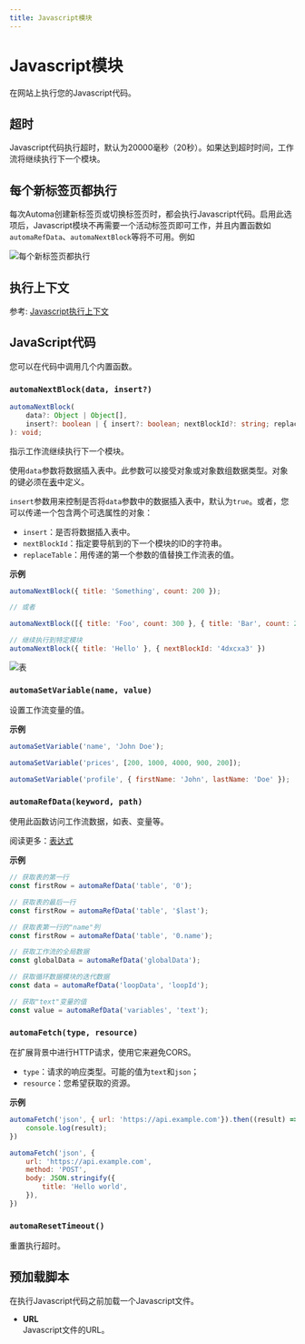 ```yaml
---
title: Javascript模块
---
```


# Javascript模块
在网站上执行您的Javascript代码。

## 超时
Javascript代码执行超时，默认为20000毫秒（20秒）。如果达到超时时间，工作流将继续执行下一个模块。

## 每个新标签页都执行
每次Automa创建新标签页或切换标签页时，都会执行Javascript代码。启用此选项后，Javascript模块不再需要一个活动标签页即可工作，并且内置函数如`automaRefData`、`automaNextBlock`等将不可用。例如

![每个新标签页都执行](https://res.cloudinary.com/chat-story/image/upload/v1651031286/automa/chrome_b0wdnqRYv1_vknvhm.png)

## 执行上下文
参考: [Javascript执行上下文](../reference/javascript-execution-context.md)

## JavaScript代码
您可以在代码中调用几个内置函数。

### `automaNextBlock(data, insert?)`
```ts
automaNextBlock(
	data?: Object | Object[], 
	insert?: boolean | { insert?: boolean; nextBlockId?: string; replaceTable?: boolean }
): void;
```

指示工作流继续执行下一个模块。

使用`data`参数将数据插入表中。此参数可以接受对象或对象数组数据类型。对象的键必须在[表](../workflow/table.md)中定义。

`insert`参数用来控制是否将`data`参数中的数据插入表中，默认为`true`。或者，您可以传递一个包含两个可选属性的对象：
- `insert`：是否将数据插入表中。
- `nextBlockId`：指定要导航到的下一个模块的ID的字符串。
- `replaceTable`：用传递的第一个参数的值替换工作流表的值。

**示例**
```js
automaNextBlock({ title: 'Something', count: 200 });

// 或者

automaNextBlock([{ title: 'Foo', count: 300 }, { title: 'Bar', count: 200 }])

// 继续执行到特定模块
automaNextBlock({ title: 'Hello' }, { nextBlockId: '4dxcxa3' })
```
![表](https://res.cloudinary.com/chat-story/image/upload/v1642474574/automa/chrome_7ehs03LPjU_i0ivn2.png)

### `automaSetVariable(name, value)`
设置工作流变量的值。

**示例**
```js
automaSetVariable('name', 'John Doe');

automaSetVariable('prices', [200, 1000, 4000, 900, 200]);

automaSetVariable('profile', { firstName: 'John', lastName: 'Doe' });
```

### `automaRefData(keyword, path)`
使用此函数访问工作流数据，如表、变量等。

阅读更多：[表达式](../workflow/expressions.md)

**示例**
```js
// 获取表的第一行
const firstRow = automaRefData('table', '0');

// 获取表的最后一行
const firstRow = automaRefData('table', '$last');

// 获取表第一行的"name"列
const firstRow = automaRefData('table', '0.name');

// 获取工作流的全局数据
const globalData = automaRefData('globalData');

// 获取循环数据模块的迭代数据
const data = automaRefData('loopData', 'loopId');

// 获取"text"变量的值
const value = automaRefData('variables', 'text');
```

### `automaFetch(type, resource)`

在扩展背景中进行HTTP请求，使用它来避免CORS。

- `type`：请求的响应类型。可能的值为`text`和`json`；
- `resource`：您希望获取的资源。

**示例**
```js
automaFetch('json', { url: 'https://api.example.com'}).then((result) => {
	console.log(result);
})

automaFetch('json', {
	url: 'https://api.example.com',
	method: 'POST',
	body: JSON.stringify({
		title: 'Hello world',
	}),
})
```

### `automaResetTimeout()`
重置执行超时。

## 预加载脚本
在执行Javascript代码之前加载一个Javascript文件。
- **URL** <br>
  Javascript文件的URL。